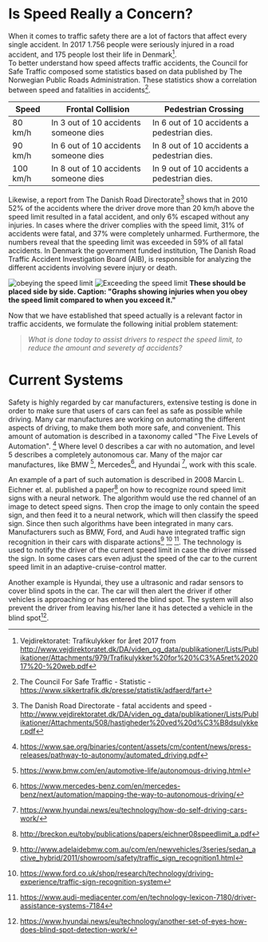 <!-- # Introduction

#### Formulating a Relevant Initial Problem Statement
Statistics from DEMA (Denmark's Emergency Management Agency) show that 1748 traffic accidents were responded to in 2017 [^DEMA_statistics]. Violation of speed regulations might be a contributing factor, which led to the following initial problem statement:



> *What is the cost of speeding for the Danish society in terms of economic and social perspectives?*


[^AAU_Curriculum_SW5]: Aalborg University curriculum for Software 5 2018 (https://www.sict.aau.dk/digitalAssets/106/106274_software-bachelor.pdf)

[^Amazon_Go]: Amazon.com:: Amazon Go (https://www.amazon.com/b?ie=UTF8&node=16008589011)

[^DEMA_statistics]: DEMA (Denmark's Emergency Management Agency) on amount of 112-calls regarding traffic accidents (https://statistikbank.brs.dk/sb#page=e0048a3f-66c0-4ab9-b894-6d5f3de59ff0)
-->

# Is Speed Really a Concern?
When it comes to traffic safety there are a lot of factors that affect every single accident. In 2017 1.756 people were seriously injured in a road accident, and 175 people lost their life in Denmark[^VD_Trafikulykker_for_året_2017].  
To better understand how speed affects traffic accidents, the Council for Safe Traffic composed some statistics based on data published by The Norwegian Public Roads Administration. These statistics show a correlation between speed and fatalities in accidents[^CFST_Statistics].

| Speed | Frontal Collision | Pedestrian Crossing |
| ----- | ----------------- | ------------------- |
| 80 km/h | In 3 out of 10 accidents someone dies | In 6 out of 10 accidents a pedestrian dies. |
| 90 km/h | In 6 out of 10 accidents someone dies | In 8 out of 10 accidents a pedestrian dies. |
| 100 km/h | In 8 out of 10 accidents someone dies | In 9 out of 10 accidents a pedestrian dies. |

Likewise, a report from The Danish Road Directorate[^DRD_fatal_accidents] shows that in 2010 52% of the accidents where the driver drove more than 20 km/h above the speed limit resulted in a fatal accident, and only 6% escaped without any injuries. In cases where the driver complies with the speed limit, 31% of accidents were fatal, and 37% were completely unharmed. Furthermore, the numbers reveal that the speeding limit was exceeded in 59% of all fatal accidents.
In Denmark the government funded institution, The Danish Road Traffic Accident Investigation Board (AIB), is responsible for analyzing the different accidents involving severe injury or death.  
<!---In a report from December 2014[^HVU_hvorfor_sker_ulykker] the AIB investigated the factors contributing to the cause and the severity of the accidents.  
In this report the AIB assesses how often high speed, amongst other factors, had a significant involvement in the incident happening, as well as how often high speed actually worsened the injuries sustained.  
On page 16 the AIB reports that out of 291 accidents high speed was a significant factor in 123 of them. This is more than 2 out of 5 incidents. Furthermore, it was found that in 30 of the 291 accidents, which is about 1 in 10 incidents, the high speed actually worsened the injuries sustained in the incident.
-->

![obeying the speed limit](pictures/obeying_speed_limit.png)
![Exceeding the speed limit](pictures/exceeding_speed_limit.png)
**These should be placed side by side. Caption: "Graphs showing injuries when you obey the speed limit compared to when you exceed it."**

<!--Looking at the broad numbers is not enough. The AIB, on page 18, recognizes the difference between exceeding the signed speed limit (being risk-willing) and driving faster than the conditions allow, possibly due to bad weather (being risk-blind).

Exceeding the speed limit is the predominant factor in the case of young drivers involved in solo accidents and for motorcyclists. For young drivers in solo accidents the number is about 65%, and for motorcyclists it is above 40%.

In a 2018 report by the AIB[^HVU_Risikovillig_kørsel] they deeply investigate 27 different road accidents where the driver showed risk-willing behavior.  
On page 15 they conclude that of these accidents half of them happened on a straight road, where the driver was exceeding the speed limit by 30 to 150 % when another driver misjudges the distance and the speed of the other vehicle and drives onto the road in front of the risk-willing driver.  
On a road with a limit of 50 km/h there was an average speed of 90 km/h while there on a road with a limit of 80 km/h was an average speed of 138 km/h.
The driver coming onto the road would need to look further than they normally do when orienting themselves, and would have a harder time spotting the other driver, as the car would be further away.  
The increased speed means the risk-willing driver has less time to recognize and react to the situation. This is coupled with a longer breaking distance, which results in the accident.

In another report  from 2011[^HVU_Grove_Hastighedsovertrædelser] the AIB investigates the reason why people decides to drive too fast. 99 drivers who exceeded the speed limit was interviewed, and out of these, 44 of the drivers mention being busy as the reason for exceeding the speed limit, i.e. having to pick up their kids from school or getting to work.  
32 drivers mention inattention as the reason why they drove too fast. Based on these 32 drivers only 8 of them were not aware that they actually exceeded the speed limit. The remaining 26 drivers was aware that they exceeded the speed limit, but not by how much.
-->

Now that we have established that speed actually is a relevant factor in traffic accidents, we formulate the following initial problem statement:

> *What is done today to assist drivers to respect the speed limit, to reduce the amount and severety af accidents?*

[^DRD_fatal_accidents]: The Danish Road Directorate - fatal accidents and speed - http://www.vejdirektoratet.dk/DA/viden_og_data/publikationer/Lists/Publikationer/Attachments/508/hastigheder%20ved%20d%C3%B8dsulykker.pdf

[^CFST_Statistics]: The Council For Safe Traffic - Statistic - https://www.sikkertrafik.dk/presse/statistik/adfaerd/fart

[^HVU_hvorfor_sker_ulykker]: The Danish Road Traffic Accident Investigation Board: Hvorfor sker trafikulykkerne? from http://www.hvu.dk/SiteCollectionDocuments/PDFx_HVUdec14_HvorforSkerUlykkerne.pdf

[^HVU_Risikovillig_kørsel]: The Danish Road Traffic Accident Investigation Board: Risikovillig kørsel from http://www.hvu.dk/SiteCollectionDocuments/Havarikommissionen2018_RisikovilligK%C3%B8rsel.pdf

[^HVU_Grove_Hastighedsovertrædelser]: The Danish Road Traffic Accident Investigation Board: Grove Hastighedsovertrædelser from: http://www.hvu.dk/SiteCollectionDocuments/HVUrapp08_Hastighed.pdf

[^VD_Trafikulykker_for_året_2017]: Vejdirektoratet: Trafikulykker for året 2017 from http://www.vejdirektoratet.dk/DA/viden_og_data/publikationer/Lists/Publikationer/Attachments/979/Trafikulykker%20for%20%C3%A5ret%202017%20-%20web.pdf

# Current Systems

Safety is highly regarded by car manufacturers, extensive testing is done in order to make sure that users of cars can feel as safe as possible while driving. Many car manufactures are working on automating the different aspects of driving, to make them both more safe, and convenient. This amount of automation is described in a taxonomy called "The Five Levels of Automation". [^sae_5_level]
Where level 0 describes a car with no automation, and level 5 describes a completely autonomous car. Many of the major car manufactures, like BMW [^bmw], Mercedes[^mercedes], and Hyundai [^hyundai], work with this scale.

An example of a part of such automation is described in 2008 Marcin L. Eichner et. al. published a paper[^eichner08] on how to recognize round speed limit signs with a neural network. The algorithm would use the red channel of an image to detect speed signs. Then crop the image to only contain the speed sign, and then feed it to a neural network, which will then classify the speed sign.
Since then such algorithms have been integrated in many cars. Manufacturers such as BMW, Ford, and Audi have integrated traffic sign recognition in their cars with disparate actions[^bmwRec] [^fordRec] [^audiRec]. The technology is used to notify the driver of the current speed limit in case the driver missed the sign. In some cases cars even adjust the speed of the car to the current speed limit in an adaptive-cruise-control matter.

Another example is Hyundai, they use a ultrasonic and radar sensors to cover blind spots in the car. The car will then alert the driver if other vehicles is approaching or has entered the blind spot. The system will also prevent the driver from leaving his/her lane it has detected a vehicle in the blind spot[^hyundai_blind_spot].

[^eichner08]:http://breckon.eu/toby/publications/papers/eichner08speedlimit_a.pdf

[^fordRec]: https://www.ford.co.uk/shop/research/technology/driving-experience/traffic-sign-recognition-system

[^audiRec]: https://www.audi-mediacenter.com/en/technology-lexicon-7180/driver-assistance-systems-7184

[^bmwRec]: http://www.adelaidebmw.com.au/com/en/newvehicles/3series/sedan_active_hybrid/2011/showroom/safety/traffic_sign_recognition1.html

[^vejdirektoratet]: http://www.vejdirektoratet.dk/DA/om-os/nyheder-og-presse/nyheder/Sider/F%C3%A6rre-dr%C3%A6bte-i-trafikken-i-2017---men-fortsat-for-mange.aspx

[^marketresearch]: https://blog.marketresearch.com/artificial-intelligence-in-cars-what-to-expect-from-2017-to-2021

[^sae_5_level]: https://www.sae.org/binaries/content/assets/cm/content/news/press-releases/pathway-to-autonomy/automated_driving.pdf

[^bmw]: https://www.bmw.com/en/automotive-life/autonomous-driving.html

[^mercedes]: https://www.mercedes-benz.com/en/mercedes-benz/next/automation/mapping-the-way-to-autonomous-driving/

[^hyundai]: https://www.hyundai.news/eu/technology/how-do-self-driving-cars-work/

[^hyundai_blind_spot]: https://www.hyundai.news/eu/technology/another-set-of-eyes-how-does-blind-spot-detection-work/

